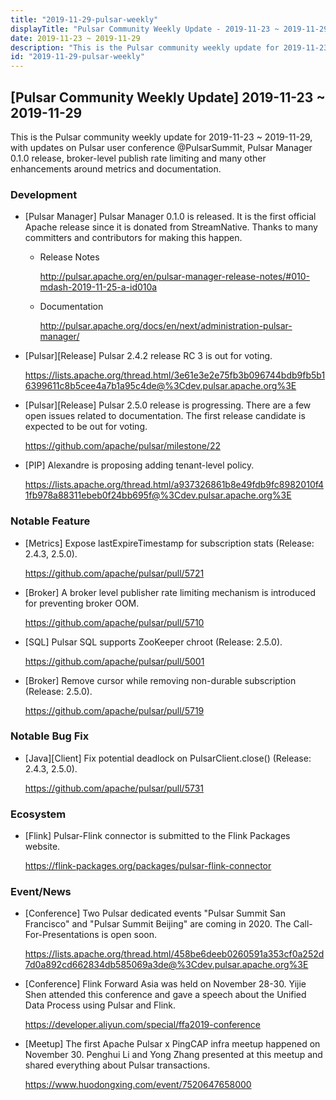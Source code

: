 ```yaml
---
title: "2019-11-29-pulsar-weekly"
displayTitle: "Pulsar Community Weekly Update - 2019-11-23 ~ 2019-11-29"
date: 2019-11-23 ~ 2019-11-29
description: "This is the Pulsar community weekly update for 2019-11-23 ~ 2019-11-29, with updates on Pulsar user conference @PulsarSummit, Pulsar Manager 0.1.0 release, broker-level publish rate limiting and many other enhancements around metrics and documentation."
id: "2019-11-29-pulsar-weekly"
---
```


## [Pulsar Community Weekly Update] 2019-11-23 ~ 2019-11-29

This is the Pulsar community weekly update for 2019-11-23 ~ 2019-11-29, with updates on Pulsar user conference @PulsarSummit, Pulsar Manager 0.1.0 release, broker-level publish rate limiting and many other enhancements around metrics and documentation.

### Development

- [Pulsar Manager] Pulsar Manager 0.1.0 is released. It is the first official Apache release since it is donated from StreamNative. Thanks to many committers and contributors for making this happen.

    - Release Notes
    
        http://pulsar.apache.org/en/pulsar-manager-release-notes/#010-mdash-2019-11-25-a-id010a
    
    - Documentation

        http://pulsar.apache.org/docs/en/next/administration-pulsar-manager/
    
- [Pulsar][Release] Pulsar 2.4.2 release RC 3 is out for voting.

    https://lists.apache.org/thread.html/3e61e3e2e75fb3b096744bdb9fb5b16399611c8b5cee4a7b1a95c4de@%3Cdev.pulsar.apache.org%3E
    
- [Pulsar][Release] Pulsar 2.5.0 release is progressing. There are a few open issues related to documentation. The first release candidate is expected to be out for voting.

    https://github.com/apache/pulsar/milestone/22
    
- [PIP] Alexandre is proposing adding tenant-level policy.

    https://lists.apache.org/thread.html/a937326861b8e49fdb9fc8982010f41fb978a88311ebeb0f24bb695f@%3Cdev.pulsar.apache.org%3E

### Notable Feature

- [Metrics] Expose lastExpireTimestamp for subscription stats (Release: 2.4.3, 2.5.0).

    https://github.com/apache/pulsar/pull/5721
    
- [Broker] A broker level publisher rate limiting mechanism is introduced for preventing broker OOM.

    https://github.com/apache/pulsar/pull/5710
    
- [SQL] Pulsar SQL supports ZooKeeper chroot (Release: 2.5.0).

    https://github.com/apache/pulsar/pull/5001
    
- [Broker] Remove cursor while removing non-durable subscription (Release: 2.5.0).

    https://github.com/apache/pulsar/pull/5719
    

### Notable Bug Fix

- [Java][Client] Fix potential deadlock on PulsarClient.close() (Release: 2.4.3, 2.5.0).

    https://github.com/apache/pulsar/pull/5731


### Ecosystem

- [Flink] Pulsar-Flink connector is submitted to the Flink Packages website.

    https://flink-packages.org/packages/pulsar-flink-connector


### Event/News

- [Conference] Two Pulsar dedicated events "Pulsar Summit San Francisco" and "Pulsar Summit Beijing" are coming in 2020. The Call-For-Presentations is open soon.

    https://lists.apache.org/thread.html/458be6deeb0260591a353cf0a252d7d0a892cd662834db585069a3de@%3Cdev.pulsar.apache.org%3E

- [Conference] Flink Forward Asia was held on November 28-30. Yijie Shen attended this conference and gave a speech about the Unified Data Process using Pulsar and Flink.

    https://developer.aliyun.com/special/ffa2019-conference

- [Meetup] The first Apache Pulsar x PingCAP infra meetup happened on November 30. Penghui Li and Yong Zhang presented at this meetup and shared everything about Pulsar transactions.

    https://www.huodongxing.com/event/7520647658000
